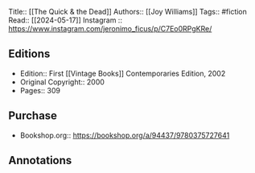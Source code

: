 Title:: [[The Quick & the Dead]]
Authors:: [[Joy Williams]]
Tags:: #fiction 
Read:: [[2024-05-17]]
Instagram :: https://www.instagram.com/jeronimo_ficus/p/C7Eo0RPgKRe/


## Editions
- Edition:: First [[Vintage Books]] Contemporaries Edition, 2002
- Original Copyright:: 2000
- Pages:: 309

## Purchase
* Bookshop.org:: https://bookshop.org/a/94437/9780375727641
## Annotations
